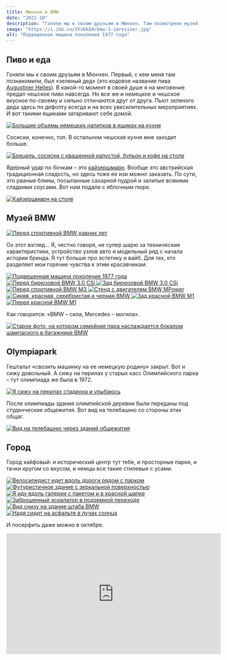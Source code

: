```yaml
---
title: Мюнхен и BMW
date: "2021-10"
description: "Гоняли мы к своим друзьям в Мюнхен. Там посмотрели музей BMW, съели баварские сосески и сделали немного фоток в городе."
image: "https://i.ibb.co/XYvbkQ4/bmw-1-imresizer.jpg"
alt: "Подвешенная машина поколения 1977 года"
---
```


## Пиво и еда
Гоняли мы к своим друзьям в Мюнхен. Первый, с кем меня там познакомили, был «зеленый дед» (это кодовое название пива <a href="https://www.beermerchants.com/augustiner-helles" target="_blank" rel="norferrer">Augustiner Helles</a>). В какой-то момент в своей душе я на мнговение предал чешское пиво навсегда. Но все же и немецкое и чешское вкусное по-своему и сильно отличаются друг от друга. Пьют зеленого деда здесь по дефолту всегда и на всех увесилительных мероприятиях. И вот такими ящиками затаривают себе домой.

<a href="https://i.ibb.co/mNRk0vC/beer.jpg" target="_blank" rel="noreferrer">
    <img src="https://i.ibb.co/27dzRgK/beer-imresizer.jpg" alt="Большие объемы немецких напитков в ящиках на кухне" title="Большие объемы немецких напитков в ящиках на кухне"/>
</a>

Сосиски, конечно, топ. В остальном чешская кухня мне заходит больше.

<a href="https://i.ibb.co/zZgsYxM/german-food.jpg" target="_blank" rel="noreferrer">
    <img src="https://i.ibb.co/yn2WNrS/german-food-imresizer.jpg" alt="Брецель, сосиски с квашенной капустой, бульон и кофе на столе" title="Брецель, сосиски с квашенной капустой, бульон и кофе на столе"/>
</a>

Ядерный удар по бочкам – это <a href="https://en.wikipedia.org/wiki/Kaiserschmarrn" target="_blank" rel="norferrer">кайзершмарн</a>. Вообще это австрийская традиционная сладость, но здесь тоже ее изи можно заказать. По сути, это рваные блины, посыпанные сахарной пудрой и залитые всякими сладкими соусами. Вот нам подали с яблочным пюре.

<a href="https://i.ibb.co/26M05Wy/german-sweets.jpg" target="_blank" rel="noreferrer">
    <img src="https://i.ibb.co/9ycrjmQ/german-sweets-imresizer.jpg" alt="Кайзершмарн на столе" title="Кайзершмарн на столе"/>
</a>

## Музей BMW

<a href="https://i.ibb.co/k0gdFsx/bmw-4.jpg" target="_blank" rel="noreferrer">
    <img src="https://i.ibb.co/RQgZVNB/bmw-4-imresizer.jpg" alt="Перед спортивной BMW давних лет" title="Перед спортивной BMW давних лет"/>
</a>

Ох этот взгляд... Я, честно говоря, не супер шарю за технические характеристики, устройство узлов авто и модельный ряд с начала истории бренда. Я тут больше про эстетику и вайб. Для тех, кто разделяет мои горячие чувства к этим красавчикам:

<a href="https://i.ibb.co/d5BhRqS/bmw-1.jpg" target="_blank" rel="noreferrer">
    <img src="https://i.ibb.co/XYvbkQ4/bmw-1-imresizer.jpg" alt="Подвешенная машина поколения 1977 года" title="Подвешенная машина поколения 1977 года"/>
</a>

<a href="https://i.ibb.co/Lpvw3hS/bmw-2.jpg" target="_blank" rel="noreferrer">
    <img src="https://i.ibb.co/MMYMvkK/bmw-2-imresizer.jpg" alt="Перед бирюзовой BMW 3.0 CSi" title="Перед бирюзовой BMW 3.0 CSi"/>
</a>

<a href="https://i.ibb.co/DM9VTw0/bmw-3.jpg" target="_blank" rel="noreferrer">
    <img src="https://i.ibb.co/8dgtJ78/bmw-3-imresizer.jpg" alt="Зад бирюзовой BMW 3.0 CSi" title="Зад бирюзовой BMW 3.0 CSi"/>
</a>

<a href="https://i.ibb.co/tm7tkrH/bmw-5.jpg" target="_blank" rel="noreferrer">
    <img src="https://i.ibb.co/9WW01b5/bmw-5-imresizer.jpg" alt="Перед спортивной BMW M3" title="Перед спортивной BMW M3"/>
</a>

<a href="https://i.ibb.co/BNXDfGk/engine.jpg" target="_blank" rel="noreferrer">
    <img src="https://i.ibb.co/HTrCsC0/engine-imresizer.jpg" alt="Стенд с двигателем BMW MPower" title="Стенд с двигателем BMW MPower"/>
</a>

<a href="https://i.ibb.co/XyMPS9X/bmw-8.jpg" target="_blank" rel="noreferrer">
    <img src="https://i.ibb.co/yVBk91d/bmw-8-imresizer.jpg" alt="Синяя, красная, серебристая и черная BMW" title="Синяя, красная, серебристая и черная BMW"/>
</a>

<a href="https://i.ibb.co/tX1M5Fm/bmw-9.jpg" target="_blank" rel="noreferrer">
    <img src="https://i.ibb.co/9nPLt1p/bmw-9-imresizer.jpg" alt="Зад красной BMW M1" title="Зад красной BMW M1"/>
</a>

<a href="https://i.ibb.co/xhJBCfN/bmw-10.jpg" target="_blank" rel="noreferrer">
    <img src="https://i.ibb.co/CPWnZ6F/bmw-10-imresizer.jpg" alt="Перед красной BMW M1" title="Перед красной BMW M1"/>
</a>

Как говорится: «BMW – сила, Mercedes – могила».

<a href="https://i.ibb.co/9WHCYG1/bmw-7.jpg" target="_blank" rel="noreferrer">
    <img src="https://i.ibb.co/j8DY5Bh/bmw-7-imresizer.jpg" alt="Старое фото, на котором семейная пара наслаждается бокалом шампаского в багажнике BMW" title="Старое фото, на котором семейная пара наслаждается бокалом шампаского в багажнике BMW"/>
</a>

## Olympiapark
Гештальт «свозить машинку на ее немецкую родину» закрыт. Вот и сижу довольный. А сижу на перилах у старых касс Олимпийского парка – тут олимпиада же была в 1972.

<a href="https://i.ibb.co/qNcpLbC/olympic-park.jpg" target="_blank" rel="noreferrer">
    <img src="https://i.ibb.co/8BgWvYR/olympic-park-imresizer.jpg" alt="Я сижу на перилах стадиона и улыбаюсь" title="Я сижу на перилах стадиона и улыбаюсь"/>
</a>

После олимпиады здания олимпийской деревни были переданы под студенческие общежития. Вот вид на телебашню со стороны этих общаг.

<a href="https://i.ibb.co/pQkDVpK/tv-tower.jpg" target="_blank" rel="noreferrer">
    <img src="https://i.ibb.co/TRqLJrZ/tv-tower-imresizer.jpg" alt="Вид на телебашню через зданий общежития" title="Вид на телебашню через зданий общежития"/>
</a>

## Город
Город кайфовый: и исторический центр тут тебе, и просторные парки, и тачки кругом со вкусом, и немцы все такие стилевые с усами.

<a href="https://i.ibb.co/ZLyjCRP/cyclist.jpg" target="_blank" rel="noreferrer">
    <img src="https://i.ibb.co/jHH36qK/cyclist-imresizer.jpg" alt="Велосипедист едет вдоль дороги рядом с парком" title="Велосипедист едет вдоль дороги рядом с парком"/>
</a>

<a href="https://i.ibb.co/Yp0nQkG/museum-view.jpg" target="_blank" rel="noreferrer">
    <img src="https://i.ibb.co/dDT3tmp/museum-view-imresizer.jpg" alt="Футуристичное здание с зеркальной поверхностью" title="Футуристичное здание с зеркальной поверхностью"/>
</a>

<a href="https://i.ibb.co/G0gd3mm/walking-legend.jpg" target="_blank" rel="noreferrer">
    <img src="https://i.ibb.co/gd2Gw3Q/walking-legend-imresizer.jpg" alt="Я иду вдоль галереи с пакетом и в красной шапке" title="Я иду вдоль галереи с пакетом и в красной шапке"/>
</a>

<a href="https://i.ibb.co/Gt6b0MS/escalator.jpg" target="_blank" rel="noreferrer">
    <img src="https://i.ibb.co/P6hMS9N/escalator-imresizer.jpg" alt="Заброшенный эскалатор в подземной переходе" title="Заброшенный эскалатор в подземной переходе"/>
</a>

<a href="https://i.ibb.co/HDYdyqz/bmw-headquarter.jpg" target="_blank" rel="noreferrer">
    <img src="https://i.ibb.co/Zc8LGCK/bmw-headquarter-imresizer.jpg" alt="Вид снизу на здание штаба BMW" title="Вид снизу на здание штаба BMW"/>
</a>

<a href="https://i.ibb.co/74sRGSQ/mice.jpg" target="_blank" rel="noreferrer">
    <img src="https://i.ibb.co/JqqS5KT/mice-imresizer.jpg" alt="Надя сидит на асфальте в лучах солнца" title="Надя сидит на асфальте в лучах солнца"/>
</a>

И посерфить даже можно в октябре.
<iframe width="560" height="315" src="https://www.youtube.com/embed/8iV6Y7X226E" title="YouTube video player" frameborder="0" allow="accelerometer; autoplay; clipboard-write; encrypted-media; gyroscope; picture-in-picture" allowfullscreen></iframe>


